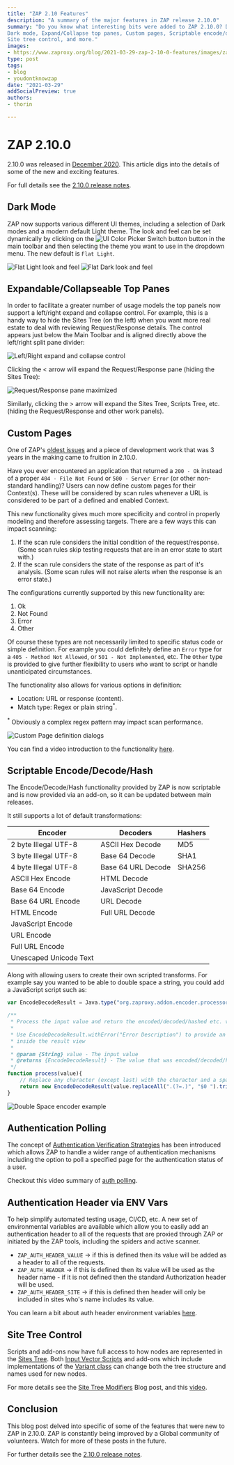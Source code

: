 ```yaml
---
title: "ZAP 2.10 Features"
description: "A summary of the major features in ZAP release 2.10.0"
summary: "Do you know what interesting bits were added to ZAP 2.10.0? Don't read release notes? This blog post is for you! 
Dark mode, Expand/Collapse top panes, Custom pages, Scriptable encode/decode/hash, Authentication polling, Auth header via ENV vars, 
Site tree control, and more."
images:
- https://www.zaproxy.org/blog/2021-03-29-zap-2-10-0-features/images/zapbot.png
type: post
tags:
- blog
- youdontknowzap
date: "2021-03-29"
addSocialPreview: true
authors:
- thorin

---
```


# ZAP 2.10.0

2.10.0 was released in [December 2020](https://www.zaproxy.org/blog/2020-12-21-zap-2-10-0-the-10-year-anniversary-release/). This article digs into the details of some of the new and exciting features.

For full details see the [2.10.0 release notes](/docs/desktop/releases/2.10.0/).

## Dark Mode

ZAP now supports various different UI themes, including a selection of Dark modes and a modern default Light theme. The look and feel can be set dynamically by clicking on the ![UI Color Picker Switch button](images/ui-color-picker-switch.png) button in the main toolbar and then selecting the theme you want to use in the dropdown menu. The new default is `Flat Light`.

![Flat Light look and feel](images/flat-light.png)
![Flat Dark look and feel](images/flat-dark.png)

## Expandable/Collapseable Top Panes

In order to facilitate a greater number of usage models the top panels now support a left/right expand and collapse control. For example, this is a handy way to hide the Sites Tree (on the left) when you want more real estate to deal with reviewing Request/Response details.
The control appears just below the Main Toolbar and is aligned directly above the left/right split pane divider:

![Left/Right expand and collapse control](images/lr-control.png)

Clicking the &lt; arrow will expand the Request/Response pane (hiding the Sites Tree):

![Request/Response pane maximized](images/rr-max.png)

Similarly, clicking the &gt; arrow will expand the Sites Tree, Scripts Tree, etc. (hiding the Request/Response and other work panels).

## Custom Pages

One of ZAP's [oldest issues](https://github.com/zaproxy/zaproxy/issues/9) and a piece of development work that was 3 years in the making came to fruition in 2.10.0.

Have you ever encountered an application that returned a `200 - Ok` instead of a proper `404 - File Not Found` or `500 - Server Error` (or other non-standard handling)? Users can now define custom pages for their Context(s). These will be considered by scan rules whenever a URL is considered to be part of a defined and enabled Context.

This new functionality gives much more specificity and control in properly modeling and therefore assessing targets. There are a few ways this can impact scanning:
1. If the scan rule considers the initial condition of the request/response. (Some scan rules skip testing requests that are in an error state to start with.)
2. If the scan rule considers the state of the response as part of it's analysis. (Some scan rules will not raise alerts when the response is an error state.)

The configurations currently supported by this new functionality are:
1. Ok
2. Not Found
3. Error
4. Other

Of course these types are not necessarily limited to specific status code or simple definition. For example you could definitely define an `Error` type for a `405 - Method Not Allowed`, or `501 - Not Implemented`, etc. The `Other` type is provided to give further flexibility to users who want to script or handle unanticipated circumstances.

The functionality also allows for various options in definition:
- Location: URL or response (content).
- Match type: Regex or plain string<sup>*</sup>. 

<sup>*</sup> Obviously a complex regex pattern may impact scan performance.

![Custom Page definition dialogs](images/custom-page-defn.png)

You can find a video introduction to the functionality [here](http://www.youtube.com/watch?v=rrVr-_-y6Xo&t=1m57s).

## Scriptable Encode/Decode/Hash

The Encode/Decode/Hash functionality provided by ZAP is now scriptable and is now provided via an add-on, so it can be updated between main releases.

It still supports a lot of default transformations:

| Encoder                | Decoders           | Hashers |
|------------------------|--------------------|---------|
| 2 byte Illegal UTF-8   | ASCII Hex Decode   | MD5     |
| 3 byte Illegal UTF-8   | Base 64 Decode     | SHA1    |
| 4 byte Illegal UTF-8   | Base 64 URL Decode | SHA256  |
| ASCII Hex Encode       | HTML Decode        |         |
| Base 64 Encode         | JavaScript Decode  |         |
| Base 64 URL Encode     | URL Decode         |         |
| HTML Encode            | Full URL Decode    |         |
| JavaScript Encode      |                    |         |
| URL Encode             |                    |         |
| Full URL Encode        |                    |         |
| Unescaped Unicode Text |                    |         |

Along with allowing users to create their own scripted transforms. For example say you wanted to be able to double space a string, you could add a JavaScript script such as:

```js
var EncodeDecodeResult = Java.type("org.zaproxy.addon.encoder.processors.EncodeDecodeResult");

/**
 * Process the input value and return the encoded/decoded/hashed etc. value
 *
 * Use EncodeDecodeResult.withError("Error Description") to provide an error description
 * inside the result view
 *
 * @param {String} value - The input value
 * @returns {EncodeDecodeResult} - The value that was encoded/decoded/hashed etc.
 */
function process(value){
    // Replace any character (except last) with the character and a space
    return new EncodeDecodeResult(value.replaceAll(".(?=.)", "$0 ").trim());
}
```

![Double Space encoder example](images/dbl-space.png)

## Authentication Polling

The concept of [Authentication Verification Strategies](https://www.zaproxy.org/docs/desktop/start/features/authstrategies/) has been introduced which allows ZAP to handle a wider range of authentication mechanisms including the option to poll a specified page for the authentication status of a user.

Checkout this video summary of [auth polling](https://www.youtube.com/watch?v=rrVr-_-y6Xo&t=377s).

## Authentication Header via ENV Vars

To help simplify automated testing usage, CI/CD, etc. A new set of environmental variables are available which allow you to easily add an authentication header to all of the requests that are proxied through ZAP or initiated by the ZAP tools, including the spiders and active scanner. 

- `ZAP_AUTH_HEADER_VALUE` &rarr; if this is defined then its value will be added as a header to all of the requests.
- `ZAP_AUTH_HEADER` &rarr; if this is defined then its value will be used as the header name - if it is not defined then the standard Authorization header will be used.
- `ZAP_AUTH_HEADER_SITE` &rarr; if this is defined then header will only be included in sites who's name includes its value.

You can learn a bit about auth header environment variables [here](https://www.youtube.com/watch?v=rrVr-_-y6Xo&t=1107s).

## Site Tree Control

Scripts and add-ons now have full access to how nodes are represented in the [Sites Tree](https://www.zaproxy.org/docs/desktop/start/features/sitestree/). Both [Input Vector Scripts](https://github.com/zaproxy/community-scripts/tree/main/variant) and add-ons which include implementations of the [Variant class](https://static.javadoc.io/org.zaproxy/zap/2.10.0/org/parosproxy/paros/core/scanner/Variant.html) can change both the tree structure and names used for new nodes.

For more details see the [Site Tree Modifiers](https://www.zaproxy.org/blog/2020-09-22-sites-tree-modifiers/) Blog post, and this [video](https://www.youtube.com/watch?v=rrVr-_-y6Xo&t=697s).

## Conclusion

This blog post delved into specific of some of the features that were new to ZAP in 2.10.0. ZAP is constantly being improved by a Global community of volunteers. Watch for more of these posts in the future.

For further details see the [2.10.0 release notes](/docs/desktop/releases/2.10.0/).
